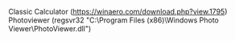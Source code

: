 Classic Calculator (https://winaero.com/download.php?view.1795)
Photoviewer (regsvr32 "C:\Program Files (x86)\Windows Photo Viewer\PhotoViewer.dll")
